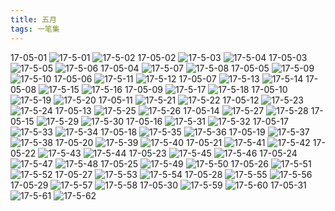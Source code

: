 ```yaml
---
title: 五月
tags: 一笔集
---
```

17-05-01
![17-5-01](https://lh3.googleusercontent.com/-IrFadYXzLdw/WSs0UkaQfsI/AAAAAAAAArQ/kN6x79pciJkVQAiiv1U5r5PhjJnIMQFSQCHM/I/17-5-01.jpg)
![17-5-02](https://lh3.googleusercontent.com/-PRmvVCuJMEY/WSs0VA66mII/AAAAAAAAArU/jgKGwOIlF1QPjXLhOpkVFbeitE1JWYHkgCHM/I/17-5-02.jpg)
17-05-02
![17-5-03](https://lh3.googleusercontent.com/-ueuJhI1136Y/WSs0Vv93DlI/AAAAAAAAArY/IPyyoSVbmG0b1iuezlHZ1dC-06OgJOrNwCHM/I/17-5-03.jpg)
![17-5-04](https://lh3.googleusercontent.com/-2wZyhNh6t68/WSs0WEY5idI/AAAAAAAAArc/vRFEtbiQMKM1NGziWuqwx9i6ltLrMfpOwCHM/I/17-5-04.jpg)
17-05-03
![17-5-05](https://lh3.googleusercontent.com/-2AS1wKjgTR0/WSs0Wq4MZqI/AAAAAAAAArg/hLt3EvmD47Q7o2KxW6F_qHoFoRYIT3GxQCHM/I/17-5-05.jpg)
![17-5-06](https://lh3.googleusercontent.com/-0KswgNOxeJI/WSs0W9WNtaI/AAAAAAAAArk/JLhI1BESPKs2xTVNgLduoqYu8ky208iSACHM/I/17-5-06.jpg)
17-05-04
![17-5-07](https://lh3.googleusercontent.com/-VifQPMCRS3s/WSs0XULWTyI/AAAAAAAAAro/UcCzuUJX4swZh5HNazTsai6pP4PdT4gWACHM/I/17-5-07.jpg)
![17-5-08](https://lh3.googleusercontent.com/-PXnWKTmFMnY/WSs0XkCKxbI/AAAAAAAAArs/b71EFw7nY9oPNQEs72S9HF2TX3YGapH0wCHM/I/17-5-08.jpg)
17-05-05
![17-5-09](https://lh3.googleusercontent.com/-oqUiMRWVwVw/WSs0YHFhuUI/AAAAAAAAArw/bN4fXn23fPYYfNzF97bLKm7vJNBJV6rRgCHM/I/17-5-09.jpg)
![17-5-10](https://lh3.googleusercontent.com/-MFbM08ZSP5Q/WSs0Ya2LSiI/AAAAAAAAAr0/tnJGVaKDyWUIINAEUKZgWo14F87FgywAgCHM/I/17-5-10.jpg)
17-05-06
![17-5-11](https://lh3.googleusercontent.com/-pKT9uU3EC_w/WSs0YwpJTyI/AAAAAAAAAr4/c8u9xNmWS7skeCr2OI52D3sqOishx3qEQCHM/I/17-5-11.jpg)
![17-5-12](https://lh3.googleusercontent.com/-KYGzHVn00U0/WSs0ZV40pkI/AAAAAAAAAr8/Jfo96xmjHbwYuS5UjPKCoRbuF7iu90MRwCHM/I/17-5-12.jpg)
17-05-07
![17-5-13](https://lh3.googleusercontent.com/-kk05FPF2W8s/WSs0ZolDSpI/AAAAAAAAAsA/v2niOCwT9KgXhwpKhLAIpJywGjmuwaVkwCHM/I/17-5-13.jpg)
![17-5-14](https://lh3.googleusercontent.com/-Duw0_C4Z5e0/WSs0aKRnc8I/AAAAAAAAAsE/yKnKwL2cnMkhSr2ppU3Aqhjhs7l757FFgCHM/I/17-5-14.jpg)
17-05-08
![17-5-15](https://lh3.googleusercontent.com/-UhBwGrH1JoA/WSs0adiVGdI/AAAAAAAAAsI/BudtcxJDxRIMNy9cImDL2JCOQWfTnBm9QCHM/I/17-5-15.jpg)
![17-5-16](https://lh3.googleusercontent.com/-4qTuxWd_A54/WSs0a_K3sQI/AAAAAAAAAsM/-2HSeHWbTjMz7xhTXmFef5fV4wAsX6x6QCHM/I/17-5-16.jpg)
17-05-09
![17-5-17](https://lh3.googleusercontent.com/-3c9GuXI7cfo/WSs0bOSfjsI/AAAAAAAAAsQ/PZpXtPOUjlornmr_tehIEeXYDSm_9qTGQCHM/I/17-5-17.jpg)
![17-5-18](https://lh3.googleusercontent.com/-iSCiXEakDWc/WSs0bgrzc_I/AAAAAAAAAsU/sOJMOYFlKVcWZumzakTtz9xnuxryRFQaACHM/I/17-5-18.jpg)
17-05-10
![17-5-19](https://lh3.googleusercontent.com/-KW0zJyChxzY/WSs0b7puowI/AAAAAAAAAsY/kJGGUUvzWJkVjs4fOU6LCqVEr0AxAUs7gCHM/I/17-5-19.jpg)
![17-5-20](https://lh3.googleusercontent.com/-tOR0OlsRnCQ/WSs0cEqN3fI/AAAAAAAAAsc/Jak4IZe_Rech_Mzx54X7ziLgj8ikrKbpACHM/I/17-5-20.jpg)
17-05-11
![17-5-21](https://lh3.googleusercontent.com/-v80e5F-v-us/WSs0cwx3K_I/AAAAAAAAAsg/UBv8ceZFj8IIVsCHi9PSpk6TDpie7QyTwCHM/I/17-5-21.jpg)
![17-5-22](https://lh3.googleusercontent.com/-1HzyFHP0zLw/WSs0f_Ed_hI/AAAAAAAAAsk/Ak4l3sF2IqYtO8913UTk2o0wmjsNyK_GACHM/I/17-5-22.jpg)
17-05-12
![17-5-23](https://lh3.googleusercontent.com/-pk4EObVpy4E/WSs0gbOvkkI/AAAAAAAAAso/jWDQII_rtDQYccZjXfNOyBSbVeRMU6YLQCHM/I/17-5-23.jpg)
![17-5-24](https://lh3.googleusercontent.com/-ifna_jUhtjs/WSs0gzutvDI/AAAAAAAAAss/xeYSiRSDMJEBIpnGQ-ArT2cqYrEz546zQCHM/I/17-5-24.jpg)
17-05-13
![17-5-25](https://lh3.googleusercontent.com/-4JLisrwM6Co/WSs0hbhs9hI/AAAAAAAAAsw/1IPJi7XhcTcrcBBA0niiTPx50cOip3fXQCHM/I/17-5-25.jpg)
![17-5-26](https://lh3.googleusercontent.com/-r0YYAsmVIdc/WSs0hyncg6I/AAAAAAAAAs0/SI5Krr3jvYU9dhQG3Wbf6eGAPbG2mXJAACHM/I/17-5-26.jpg)
17-05-14
![17-5-27](https://lh3.googleusercontent.com/-7-58R5uYcrU/WSs0iFwrJ7I/AAAAAAAAAs4/ieNuJmcvDakxU45V2dzbrfhBw7ZKsAP8gCHM/I/17-5-27.jpg)
![17-5-28](https://lh3.googleusercontent.com/-3oPRObLkYA0/WSs0iaxraeI/AAAAAAAAAs8/2nVXHSa_OuwAV32USB6f0Rsea_dWkNt6gCHM/I/17-5-28.jpg)
17-05-15
![17-5-29](https://lh3.googleusercontent.com/-6n2kkQLnx6c/WSs0i4-FW6I/AAAAAAAAAtA/BUng1rDO6TY-LrZfr-ObRT9yV66oq_2igCHM/I/17-5-29.jpg)
![17-5-30](https://lh3.googleusercontent.com/-dYMBaWrN6es/WSs0jNvz-DI/AAAAAAAAAtE/3jEMV4yk190vf6BSjA6HBxBxksZIFcKqwCHM/I/17-5-30.jpg)
17-05-16
![17-5-31](https://lh3.googleusercontent.com/-r9bXXnsDOHc/WSs0jQE0Q_I/AAAAAAAAAtI/_WwFLpwKIXIYVcQPcWiQUOVR8dlRAsWqQCHM/I/17-5-31.jpg)
![17-5-32](https://lh3.googleusercontent.com/-EbBUe1x2tx0/WSs0jgJEr1I/AAAAAAAAAtM/Pg8hXDZlH8obCj2grwEcYtZ99vd7V9W3ACHM/I/17-5-32.jpg)
17-05-17
![17-5-33](https://lh3.googleusercontent.com/-VGxx2G-8MiQ/WSs0kI5zyLI/AAAAAAAAAtQ/iBaYl7eiZ-0exrRx2NBH530V19gd5CoVQCHM/I/17-5-33.jpg)
![17-5-34](https://lh3.googleusercontent.com/-NqQwrLxzrCc/WSs0kWD13FI/AAAAAAAAAtU/O4G2StXq1eAYAvneCBWRdJPp0zMhHEu3QCHM/I/17-5-34.jpg)
17-05-18
![17-5-35](https://lh3.googleusercontent.com/-Nbb41PhXql8/WSs0kqSMOdI/AAAAAAAAAtY/_5Dpda0RCHESEdT0qVhXPmUUCWlfxBdpQCHM/I/17-5-35.jpg)
![17-5-36](https://lh3.googleusercontent.com/-PKLW0o2aH5A/WSs0k9Dp7DI/AAAAAAAAAtc/kPsqUZ_BC18eh4oYWaLC87Tyt1rRp99KwCHM/I/17-5-36.jpg)
17-05-19
![17-5-37](https://lh3.googleusercontent.com/-svbnR_AghuM/WSs0lfPUabI/AAAAAAAAAtg/eLIHOER7uukwVfQWrfQOH2B1ZBgfYku8wCHM/I/17-5-37.jpg)
![17-5-38](https://lh3.googleusercontent.com/-uYCJnQec99I/WSs0lufyPRI/AAAAAAAAAtk/JSs4YfCdufEWTzLjguIL3GSSUW1rHFSzACHM/I/17-5-38.jpg)
17-05-20
![17-5-39](https://lh3.googleusercontent.com/-b_c3h6OCKrw/WSs0l6KCA2I/AAAAAAAAAto/CQ2DKpTFxF8GTgDNLXuFUY-O0AGgHtJWwCHM/I/17-5-39.jpg)
![17-5-40](https://lh3.googleusercontent.com/-X7HXXlTO1Dk/WSs0mM6atdI/AAAAAAAAAts/yCJRChultz4I5UpHlgMccEyUouegM9ETQCHM/I/17-5-40.jpg)
17-05-21
![17-5-41](https://lh3.googleusercontent.com/-P0pGJD6KKek/WSs0mVKiS4I/AAAAAAAAAtw/vw_ruNCQi3Qwz0g_Q5cJs0zO_5c8QanYQCHM/I/17-5-41.jpg)
![17-5-42](https://lh3.googleusercontent.com/-tJNY-iWFQAo/WSs0m71TCFI/AAAAAAAAAt0/jAtPhY8Z1iA8ZPEzdjDcdCI3GWAR1BkDACHM/I/17-5-42.jpg)
17-05-22
![17-5-43](https://lh3.googleusercontent.com/-3Ma5kd6k4qA/WSs0nGBZbHI/AAAAAAAAAt4/8P10qJ7BHy0EM_0ON5fy37m9r7vAz89MwCHM/I/17-5-43.jpg)
![17-5-44](https://lh3.googleusercontent.com/-9B59T9U7tjU/WSs0nZkeYPI/AAAAAAAAAt8/1yywRwQoIakH9X8y6A_L9P-FcPrxrVlXwCHM/I/17-5-44.jpg)
17-05-23
![17-5-45](https://lh3.googleusercontent.com/-WJNmVeapld0/WSs0nrRzIOI/AAAAAAAAAuA/P5Fm_1VhjPQSuZKQrHr9fjqHytPn4zqxgCHM/I/17-5-45.jpg)
![17-5-46](https://lh3.googleusercontent.com/-_3F9jmhMgE0/WSs0n-JYViI/AAAAAAAAAuE/JP6B65V21pA4aRGdiDX4UwlBJIvCzE1AgCHM/I/17-5-46.jpg)
17-05-24
![17-5-47](https://lh3.googleusercontent.com/-aop8jSWHN2M/WSs0oPhOoBI/AAAAAAAAAuI/NGvLd3QYMAosuHnROserMMSnw-SOKF4lgCHM/I/17-5-47.jpg)
![17-5-48](https://lh3.googleusercontent.com/-dsdG98-vw5Y/WSs0ohH0TDI/AAAAAAAAAuM/VuU2toExtHMAucGXFXikAKsMGR0LmxkIgCHM/I/17-5-48.jpg)
17-05-25
![17-5-49](https://lh3.googleusercontent.com/-KGT4eWAHVAc/WSs0o218WBI/AAAAAAAAAuQ/95dQrFgOIQcaUxwnCXg9qPvik9iua36_QCHM/I/17-5-49.jpg)
![17-5-50](https://lh3.googleusercontent.com/-IUhV28gBoEQ/WSs0pAjgfCI/AAAAAAAAAuU/Rn_Jenupo7MLCC3OmKXaH_DxFQopKNsQwCHM/I/17-5-50.jpg)
17-05-26
![17-5-51](https://lh3.googleusercontent.com/-r24uNsJpels/WSs0pbErfPI/AAAAAAAAAuY/Ph0DfkbakRMkcbOL9Gx29H-CmJRWIsufQCHM/I/17-5-51.jpg)
![17-5-52](https://lh3.googleusercontent.com/-BW4N5ZutQns/WSs0pyAvhXI/AAAAAAAAAuc/99Fz8d2vy8UKtTGsF_aJTh9Oquzh4o8aQCHM/I/17-5-52.jpg)
17-05-27
![17-5-53](https://lh3.googleusercontent.com/-pMCOTeL3fYI/WSs0qEskwEI/AAAAAAAAAug/VGGvaAOyBRE7L6J52jvq3t1CX2ULLG4rgCHM/I/17-5-53.jpg)
![17-5-54](https://lh3.googleusercontent.com/-z-PqQGYpPyU/WSs0qTaGcyI/AAAAAAAAAuk/LlxlBwKWS2gMvTkPAmrBtRSZrnkILskVwCHM/I/17-5-54.jpg)
17-05-28
![17-5-55](https://lh3.googleusercontent.com/-kZf2BsKTRyY/WSs0quSWijI/AAAAAAAAAuo/xuGrVIyXXYISTx3ovh1-74AQHmzICv41gCHM/I/17-5-55.jpg)
![17-5-56](https://lh3.googleusercontent.com/-CHcb2g72EvM/WSs0qx-sZNI/AAAAAAAAAus/y9LhV2XfbaESbztq6vcohdYpRTZgUhhvACHM/I/17-5-56.jpg)
17-05-29
![17-5-57](https://lh3.googleusercontent.com/-kijW1BIhzPw/WSs0rJEVCWI/AAAAAAAAAuw/JsnNU3w9vV0-1-QWL_HaKRIqayvkHZ0GgCHM/I/17-5-57.jpg)
![17-5-58](https://lh3.googleusercontent.com/-VqKhmLPva1Y/WSs0rQ8wn4I/AAAAAAAAAu0/Vk6e8fr_IdcoThewwCnvAeZ19G41d1aVQCHM/I/17-5-58.jpg)
17-05-30
![17-5-59](https://lh3.googleusercontent.com/-vm80nASYuL8/WSs0roXCPGI/AAAAAAAAAu4/hMCZQ775mM8wWwpkXbfRkprJWf8aSE9oQCHM/I/17-5-59.jpg)
![17-5-60](https://lh3.googleusercontent.com/-1Ev0kYKYJUo/WSs0rzMo0gI/AAAAAAAAAu8/SMzy-HWj0MsWuWMtPhezlq8NE4gd7ysOgCHM/I/17-5-60.jpg)
17-05-31
![17-5-61](https://lh3.googleusercontent.com/-E1WxU_sy7C4/WSs0sC_1QYI/AAAAAAAAAvA/dw0k3ilL-SkHaBiRxzBrxpz63Gw2Z2WEgCHM/I/17-5-61.jpg)
![17-5-62](https://lh3.googleusercontent.com/-OE54TbhIEIs/WSs0sRdnL6I/AAAAAAAAAvE/wYIiBKPNmQ0sEslhjeqQv84yYwibR1XhQCHM/I/17-5-62.jpg)
